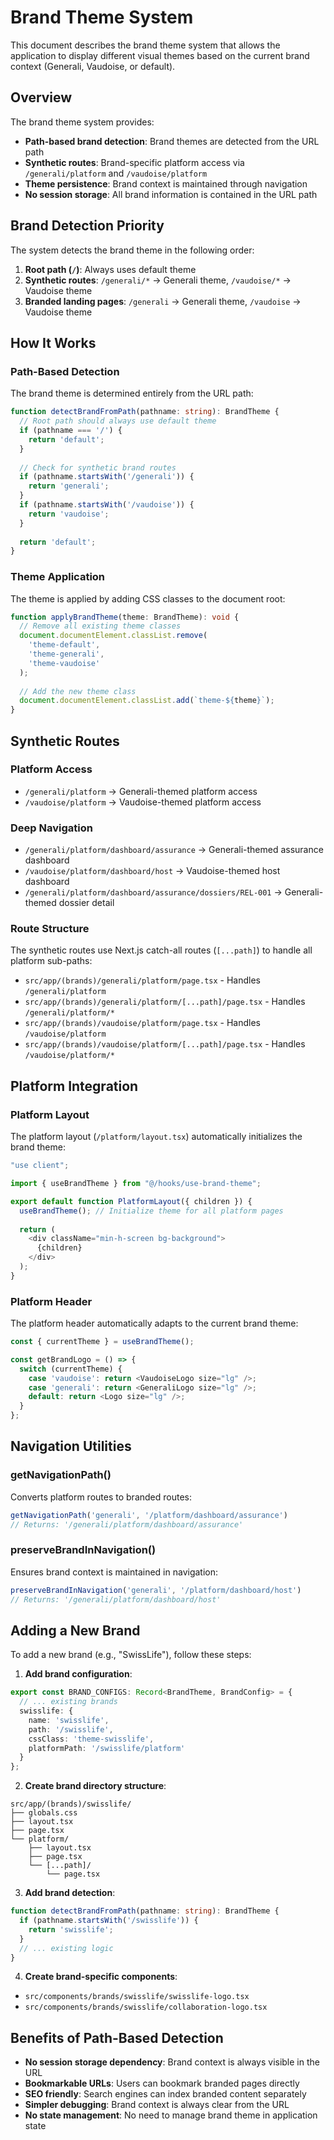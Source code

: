 # Brand Theme System

This document describes the brand theme system that allows the application to display different visual themes based on the current brand context (Generali, Vaudoise, or default).

## Overview

The brand theme system provides:
- **Path-based brand detection**: Brand themes are detected from the URL path
- **Synthetic routes**: Brand-specific platform access via `/generali/platform` and `/vaudoise/platform`
- **Theme persistence**: Brand context is maintained through navigation
- **No session storage**: All brand information is contained in the URL path

## Brand Detection Priority

The system detects the brand theme in the following order:

1. **Root path (`/`)**: Always uses default theme
2. **Synthetic routes**: `/generali/*` → Generali theme, `/vaudoise/*` → Vaudoise theme
3. **Branded landing pages**: `/generali` → Generali theme, `/vaudoise` → Vaudoise theme

## How It Works

### Path-Based Detection
The brand theme is determined entirely from the URL path:

```typescript
function detectBrandFromPath(pathname: string): BrandTheme {
  // Root path should always use default theme
  if (pathname === '/') {
    return 'default';
  }
  
  // Check for synthetic brand routes
  if (pathname.startsWith('/generali')) {
    return 'generali';
  }
  if (pathname.startsWith('/vaudoise')) {
    return 'vaudoise';
  }
  
  return 'default';
}
```

### Theme Application
The theme is applied by adding CSS classes to the document root:

```typescript
function applyBrandTheme(theme: BrandTheme): void {
  // Remove all existing theme classes
  document.documentElement.classList.remove(
    'theme-default',
    'theme-generali', 
    'theme-vaudoise'
  );
  
  // Add the new theme class
  document.documentElement.classList.add(`theme-${theme}`);
}
```

## Synthetic Routes

### Platform Access
- `/generali/platform` → Generali-themed platform access
- `/vaudoise/platform` → Vaudoise-themed platform access

### Deep Navigation
- `/generali/platform/dashboard/assurance` → Generali-themed assurance dashboard
- `/vaudoise/platform/dashboard/host` → Vaudoise-themed host dashboard
- `/generali/platform/dashboard/assurance/dossiers/REL-001` → Generali-themed dossier detail

### Route Structure
The synthetic routes use Next.js catch-all routes (`[...path]`) to handle all platform sub-paths:
- `src/app/(brands)/generali/platform/page.tsx` - Handles `/generali/platform`
- `src/app/(brands)/generali/platform/[...path]/page.tsx` - Handles `/generali/platform/*`
- `src/app/(brands)/vaudoise/platform/page.tsx` - Handles `/vaudoise/platform`
- `src/app/(brands)/vaudoise/platform/[...path]/page.tsx` - Handles `/vaudoise/platform/*`

## Platform Integration

### Platform Layout
The platform layout (`/platform/layout.tsx`) automatically initializes the brand theme:

```typescript
"use client";

import { useBrandTheme } from "@/hooks/use-brand-theme";

export default function PlatformLayout({ children }) {
  useBrandTheme(); // Initialize theme for all platform pages
  
  return (
    <div className="min-h-screen bg-background">
      {children}
    </div>
  );
}
```

### Platform Header
The platform header automatically adapts to the current brand theme:

```typescript
const { currentTheme } = useBrandTheme();

const getBrandLogo = () => {
  switch (currentTheme) {
    case 'vaudoise': return <VaudoiseLogo size="lg" />;
    case 'generali': return <GeneraliLogo size="lg" />;
    default: return <Logo size="lg" />;
  }
};
```

## Navigation Utilities

### getNavigationPath()
Converts platform routes to branded routes:

```typescript
getNavigationPath('generali', '/platform/dashboard/assurance')
// Returns: '/generali/platform/dashboard/assurance'
```

### preserveBrandInNavigation()
Ensures brand context is maintained in navigation:

```typescript
preserveBrandInNavigation('generali', '/platform/dashboard/host')
// Returns: '/generali/platform/dashboard/host'
```

## Adding a New Brand

To add a new brand (e.g., "SwissLife"), follow these steps:

1. **Add brand configuration**:
```typescript
export const BRAND_CONFIGS: Record<BrandTheme, BrandConfig> = {
  // ... existing brands
  swisslife: {
    name: 'swisslife',
    path: '/swisslife',
    cssClass: 'theme-swisslife',
    platformPath: '/swisslife/platform'
  }
};
```

2. **Create brand directory structure**:
```
src/app/(brands)/swisslife/
├── globals.css
├── layout.tsx
├── page.tsx
└── platform/
    ├── layout.tsx
    ├── page.tsx
    └── [...path]/
        └── page.tsx
```

3. **Add brand detection**:
```typescript
function detectBrandFromPath(pathname: string): BrandTheme {
  if (pathname.startsWith('/swisslife')) {
    return 'swisslife';
  }
  // ... existing logic
}
```

4. **Create brand-specific components**:
- `src/components/brands/swisslife/swisslife-logo.tsx`
- `src/components/brands/swisslife/collaboration-logo.tsx`

## Benefits of Path-Based Detection

- **No session storage dependency**: Brand context is always visible in the URL
- **Bookmarkable URLs**: Users can bookmark branded pages directly
- **SEO friendly**: Search engines can index branded content separately
- **Simpler debugging**: Brand context is always clear from the URL
- **No state management**: No need to manage brand theme in application state

